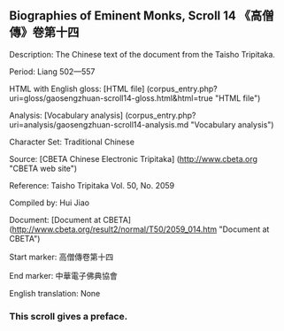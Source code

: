 ##  Biographies of Eminent Monks, Scroll 14 《高僧傳》卷第十四

Description: The Chinese text of the document from the Taisho Tripitaka.

Period: Liang 502—557

HTML with English gloss: [HTML file] (corpus_entry.php?uri=gloss/gaosengzhuan-scroll14-gloss.html&html=true "HTML file")

Analysis: [Vocabulary analysis] (corpus_entry.php?uri=analysis/gaosengzhuan-scroll14-analysis.md "Vocabulary analysis")

Character Set: Traditional Chinese

Source: [CBETA Chinese Electronic Tripitaka] (http://www.cbeta.org "CBETA web site")

Reference: Taisho Tripitaka Vol. 50, No. 2059

Compiled by: Hui Jiao

Document: [Document at CBETA] (http://www.cbeta.org/result2/normal/T50/2059_014.htm "Document at CBETA")

Start marker: 高僧傳卷第十四

End marker: 中華電子佛典協會

English	translation: None

### This scroll gives a preface.
